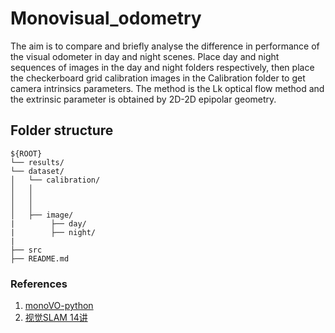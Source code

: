 # Monovisual_odometry
The aim is to compare and briefly analyse the difference in performance of the visual odometer in day and night scenes. Place day and night sequences of images in the day and night folders respectively, then place the checkerboard grid calibration images in the Calibration folder to get camera intrinsics parameters. The method is the Lk optical flow method and the extrinsic parameter is obtained by 2D-2D epipolar geometry. 


## Folder structure

```
${ROOT}
└── results/
└── dataset/    
│   └── calibration/
│   │     
│   │    
│   │
│   ├── image/
|        ├── day/
|        ├── night/
|
├── src     
├── README.md 
```


### References
1. [monoVO-python](https://github.com/uoip/monoVO-python)<br>
2. [视觉SLAM 14讲](https://www.bilibili.com/video/BV16t411g7FR/)
